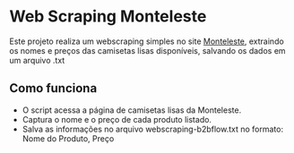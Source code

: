# Web Scraping Monteleste 

Este projeto realiza um webscraping simples no site [Monteleste](https://www.monteleste.com.br/camisetas-lisas), extraindo os nomes e preços das camisetas lisas disponíveis, salvando os dados em um arquivo .txt

## Como funciona
- O script acessa a página de camisetas lisas da Monteleste.
- Captura o nome e o preço de cada produto listado.
- Salva as informações no arquivo webscraping-b2bflow.txt no formato:
Nome do Produto, Preço
